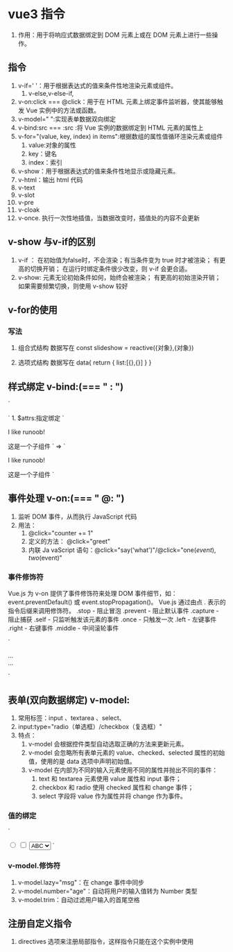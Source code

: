 # vue3 指令
1. 作用：用于将响应式数据绑定到 DOM 元素上或在 DOM 元素上进行一些操作。
   
## 指令
1. v-if=' '：用于根据表达式的值来条件性地渲染元素或组件。
   1. v-else,v-else-if,
2. v-on:click === @click：用于在 HTML 元素上绑定事件监听器，使其能够触发 Vue 实例中的方法或函数。
3. v-model=" ":实现表单数据双向绑定
4. v-bind:src === :src :将 Vue 实例的数据绑定到 HTML 元素的属性上
5. v-for="(value, key, index) in items":根据数组的属性值循环渲染元素或组件
   1. value:对象的属性
   2. key：键名
   3. index：索引
6. v-show：用于根据表达式的值来条件性地显示或隐藏元素。
7. v-html：输出 html 代码
8. v-text
9. v-slot
10. v-pre
11. v-cloak
12. v-once. 执行一次性地插值，当数据改变时，插值处的内容不会更新

## v-show 与v-if的区别
1. v-if ：
     在初始值为false时，不会渲染；有当条件变为 true 时才被渲染；
     有更高的切换开销；
     在运行时绑定条件很少改变，则 v-if 会更合适。
2. v-show:
   元素无论初始条件如何，始终会被渲染；
   有更高的初始渲染开销；
   如果需要频繁切换，则使用 v-show 较好

## v-for的使用

### 写法
1. 组合式结构
数据写在
const slideshow = reactive({对象},{对象})

2. 选项式结构
数据写在
data{
   return {
      list:[{},{}]
   }
}

## 样式绑定 v-bind:(=== " : ")
`
<!-- 使用对象语法进行类绑定，需要大括号定义对象 -->  
<div :class="{ active: isActive, activeshow: !isActive }"></div>  
  
<!-- 使用三元表达式进行类绑定，不需要额外的大括号 -->  
<div :class="isActive ? 'active' : 'activeshow'"></div>
`
1. $attrs:指定绑定
`
<p :class="$attrs.class">I like runoob!</p>
<span>这是一个子组件</span>
`
=>
`
<p class="classA">I like runoob!</p>
<span>这是一个子组件</span>
`

## 事件处理 v-on:(=== " @: ")
1. 监听 DOM 事件，从而执行 JavaScript 代码
2. 用法：
   1.  @click="counter += 1"
   2. 定义的方法： @click="greet"
   3. 内联 Ja
   vaScript 语句：@click="say('what')"/@click="one($event), two($event)"

### 事件修饰符
Vue.js 为 v-on 提供了事件修饰符来处理 DOM 事件细节，如：event.preventDefault() 或 event.stopPropagation()。
Vue.js 通过由点 . 表示的指令后缀来调用修饰符。
.stop - 阻止冒泡
.prevent - 阻止默认事件
.capture - 阻止捕获
.self - 只监听触发该元素的事件
.once - 只触发一次
.left - 左键事件
.right - 右键事件
.middle - 中间滚轮事件

`
<!-- 阻止单击事件冒泡 -->
<a v-on:click.stop="doThis"></a>
<!-- 提交事件不再重载页面 -->
<form v-on:submit.prevent="onSubmit"></form>
<!-- 修饰符可以串联  -->
<a v-on:click.stop.prevent="doThat"></a>
<!-- 只有修饰符 -->
<form v-on:submit.prevent></form>
<!-- 添加事件侦听器时使用事件捕获模式 -->
<div v-on:click.capture="doThis">...</div>
<!-- 只当事件在该元素本身（而不是子元素）触发时触发回调 -->
<div v-on:click.self="doThat">...</div>

<!-- click 事件只能点击一次，2.1.4版本新增 -->
<a v-on:click.once="doThis"></a>

`

## 表单(双向数据绑定) v-model:
1. 常用标签：input 、textarea 、select、
2. input:type="radio（单选框）/checkbox（复选框）"
3. 特点：
   1. v-model 会根据控件类型自动选取正确的方法来更新元素。
   2. v-model 会忽略所有表单元素的 value、checked、selected 属性的初始值，使用的是 data 选项中声明初始值。
   3. v-model 在内部为不同的输入元素使用不同的属性并抛出不同的事件：
      1. text 和 textarea 元素使用 value 属性和 input 事件；
      2. checkbox 和 radio 使用 checked 属性和 change 事件；
      3. select 字段将 value 作为属性并将 change 作为事件。 

### 值的绑定
`
<!-- 当选中时，`picked` 为字符串 "a" -->
<input type="radio" v-model="picked" value="a" />

<!-- `toggle` 为 true 或 false -->
<input type="checkbox" v-model="toggle" />

<!-- 当选中第一个选项时，`selected` 为字符串 "abc" -->
<select v-model="selected">
  <option value="abc">ABC</option>
</select>
`

### v-model.修饰符
1. v-model.lazy="msg"：在 change 事件中同步
2. v-model.number="age"：自动将用户的输入值转为 Number 类型
3. v-model.trim：自动过滤用户输入的首尾空格

## 注册自定义指令
1. directives 选项来注册局部指令，这样指令只能在这个实例中使用
